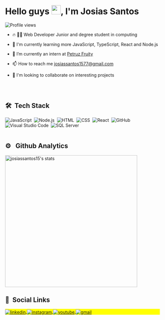 <h1 align="left">Hello guys <img src="https://raw.githubusercontent.com/kaueMarques/kaueMarques/master/hi.gif" width="30px">, I'm Josias Santos</h1>
<p align="left"> <img src="https://komarev.com/ghpvc/?username=josiassantos15&color=yellow" alt="Profile views" /> </p>

- 🔥 👨‍🎓 Web Developer Junior and degree student in computing

- 🌱 I'm currently learning more JavaScript, TypeScript, React and Node.js

- 🔭 I’m currently an intern at [Petruz Fruity](http://petruz.com/en)

- 📫 How to reach me josiassantos1577@gmail.com

- 👯 I'm looking to collaborate on interesting projects

<br><br>

## 🛠 &nbsp;Tech Stack

![JavaScript](https://img.shields.io/badge/-JavaScript-05122A?style=flat&logo=javascript)&nbsp;
![Node.js](https://img.shields.io/badge/-Node.js-05122A?style=flat&logo=node.js)&nbsp;
![HTML](https://img.shields.io/badge/-HTML-05122A?style=flat&logo=HTML5)&nbsp;
![CSS](https://img.shields.io/badge/-CSS-05122A?style=flat&logo=CSS3&logoColor=1572B6)&nbsp;
![React](https://img.shields.io/badge/-React-05122A?style=flat&logo=react)&nbsp;
![GitHub](https://img.shields.io/badge/-GitHub-05122A?style=flat&logo=github)&nbsp;
![Visual Studio Code](https://img.shields.io/badge/-Visual%20Studio%20Code-05122A?style=flat&logo=visual-studio-code&logoColor=007ACC)&nbsp;
![SQL Server](https://img.shields.io/badge/-Microsoft%20Sql%20Server-05122A?style=flat&logo=microsoft-sql-server)&nbsp;
<br><br>

## ⚙️ &nbsp; Github Analytics

<p align="left">
<img width="430rem" src="https://github-readme-stats.vercel.app/api?username=josiassantos15&show_icons=true&theme=vision-friendly-dark" alt="josiassantos15's stats"/>
  <!--
<img width="430rem" src="https://github-readme-stats.vercel.app/api/top-langs/?username=josiassantos15&layout=compact&theme=vision-friendly-dark" alt="josiassantos's most languages"/>
</p>
-->
  
 ## 👨 &nbsp;Social Links

<p align="left" style="background:yellow">
<a href="https://www.linkedin.com/in/josias-santos-265319179" target="_blank">
  <img align="center" src="https://img.shields.io/badge/Josias%20Santos-05122A?style=flat&logo=linkedin" alt="linkedin"/>
</a>
<a href="https://https://www.instagram.com/josias1577" target="_blank">
 <img align="center" src="https://img.shields.io/badge/-Josias%20Santos-05122A?style=flat&logo=instagram" alt="instagram"/>
</a>
<a href="https://www.youtube.com/channel/UCHHCSjD9nFsGJ7U6LRm9FSw"_blank">
 <img align="center" src="https://img.shields.io/badge/-Josias%20Santos-05122A?style=flat&logo=youtube" alt="youtube"/>
</a>
 <a href="mailto:josiassantos1577@gmail.com"_blank">
 <img align="center" src="https://img.shields.io/badge/-Josias%20Santos-05122A?style=flat&logo=gmail" alt="gmail"/>
</a>
                                                                                                                    
</p>
 
<!--
**josiassantos15/josiassantos15** is a ✨ _special_ ✨ repository because its `README.md` (this file) appears on your GitHub profile.

Here are some ideas to get you started:

- 🔭 I’m currently working on ...
- 🌱 I’m currently learning ...
- 👯 I’m looking to collaborate on ...
- 🤔 I’m looking for help with ...
- 💬 Ask me about ...
- 📫 How to reach me: ...
- 😄 Pronouns: ...
- ⚡ Fun fact: ...
-->
